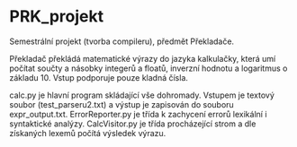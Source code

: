 # PRK_projekt
Semestrální projekt (tvorba compileru), předmět Překladače.

Překladač překládá matematické výrazy do jazyka kalkulačky, která umí počítat součty a násobky integerů a floatů, inverzní hodnotu a logaritmus o základu 10. Vstup podporuje pouze kladná čísla.

calc.py je hlavní program skládající vše dohromady. Vstupem je textový soubor (test_parseru2.txt) a výstup je zapisován do souboru expr_output.txt.
ErrorReporter.py je třída k zachycení errorů lexikální i syntaktické analýzy.
CalcVisitor.py je třída procházející strom a dle získaných lexemů počítá výsledek výrazu.

